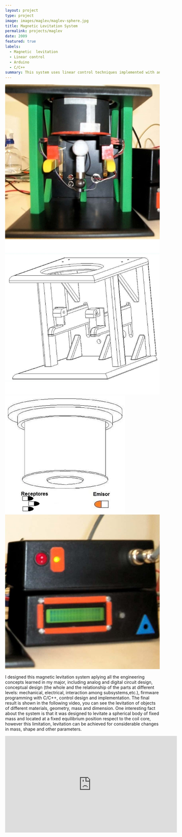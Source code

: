 ```yaml
---
layout: project
type: project
image: images/maglev/maglev-sphere.jpg
title: Magnetic Levitation System
permalink: projects/maglev
date: 2009
featured: true
labels:
  - Magnetic  levitation
  - Linear control
  - Arduino
  - C/C++
summary: This system uses linear control techniques implemented with an arduino like board, IR sensors and magnetic fields to levitate a steel object at around 1.2 cm from the magnetic force source. 
---
```


<div class="ui small rounded images">
  <img class="ui image" src="../images/maglev/maglev-system.jpg">
  <img class="ui image" src="../images/maglev/maglev-structure.jpg">
  <img class="ui image" src="../images/maglev/maglev-sensors.jpg">
  <img class="ui image" src="../images/maglev/maglev-electronics.jpg">
</div>

I designed this magnetic levitation system aplying all the engineering concepts learned in my major, including analog and digital circuit design, conceptual design (the whole and the relationship of the parts at different levels: mechanical, electrical, interaction among subsystems,etc.), firmware programming with C/C++, control design and implementation. The final result is shown in the following video, you can see the levitation of objects of different materials, geometry, mass and dimension. One interesting fact about the system is that it was designed to levitate a spherical body of fixed mass and located at a fixed equilibrium position respect to the coil core, however this limitation, levitation can be achieved for considerable changes in mass, shape and other parameters.

<iframe width="560" height="315" src="https://www.youtube.com/embed/pp8TWlxj1Ng?rel=0&amp;showinfo=0" frameborder="0" allow="autoplay; encrypted-media" allowfullscreen></iframe>



